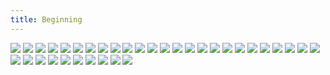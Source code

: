 ```yaml
---
title: Beginning
---
```


![](images/great/part-1/great1.jpg)
![](images/great/part-1/great2.jpg)
![](images/great/part-1/great3.jpg)
![](images/great/part-1/great4.jpg)
![](images/great/part-1/great5.jpg)
![](images/great/part-1/great6.jpg)
![](images/great/part-1/great7.jpg)
![](images/great/part-1/great8.jpg)
![](images/great/part-1/great9.jpg)
![](images/great/part-1/great10.jpg)
![](images/great/part-1/great11.jpg)
![](images/great/part-1/great12.jpg)
![](images/great/part-1/great13.jpg)
![](images/great/part-1/great14.jpg)
![](images/great/part-1/great15.jpg)
![](images/great/part-1/great16.jpg)
![](images/great/part-1/great17.jpg)
![](images/great/part-1/great18.jpg)
![](images/great/part-1/great19.jpg)
![](images/great/part-1/great20.jpg)
![](images/great/part-1/great20.jpg)
![](images/great/part-1/great21.jpg)
![](images/great/part-1/great22.jpg)
![](images/great/part-1/great23.jpg)
![](images/great/part-1/great24.jpg)
![](images/great/part-1/great25.jpg)
![](images/great/part-1/great26.jpg)
![](images/great/part-1/great27.jpg)
![](images/great/part-1/great28.jpg)
![](images/great/part-1/great29.jpg)
![](images/great/part-1/great30.jpg)
![](images/great/part-1/great31.jpg)
![](images/great/part-1/great32.jpg)
![](images/great/part-1/great33.jpg)
![](images/great/part-1/great34.jpg)